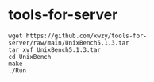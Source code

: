 # tools-for-server


```
wget https://github.com/xwzy/tools-for-server/raw/main/UnixBench5.1.3.tar
tar xvf UnixBench5.1.3.tar
cd UnixBench
make
./Run
```
